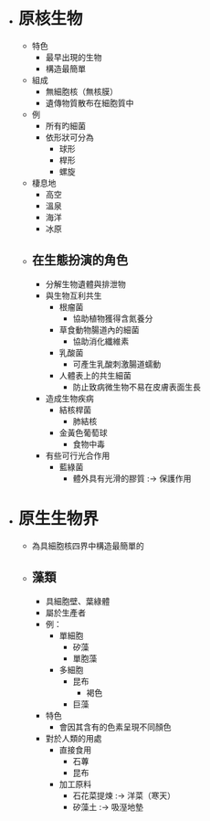 - # 原核生物
	- 特色
		- 最早出現的生物
		- 構造最簡單
	- 組成
		- 無細胞核（無核膜）
		- 遺傳物質散布在細胞質中
	- 例
		- 所有旳細菌
		- 依形狀可分為
			- 球形
			- 桿形
			- 螺旋
	- 棲息地
		- 高空
		- 溫泉
		- 海洋
		- 冰原
	- ## 在生態扮演的角色
		- 分解生物遺體與排泄物
		- 與生物互利共生
			- 根瘤菌
				- 協助植物獲得含氮養分
			- 草食動物腸道內的細菌
				- 協助消化纖維素
			- 乳酸菌
				- 可產生乳酸刺激腸道蠕動
			- 人體表上的共生細菌
				- 防止致病微生物不易在皮膚表面生長
		- 造成生物疾病
			- 結核桿菌
				- 肺結核
			- 金黃色葡萄球
				- 食物中毒
		- 有些可行光合作用
			- 藍綠菌
				- 體外具有光滑的膠質 :-> 保護作用
- # 原生生物界
	- 為具細胞核四界中構造最簡單的
	- ## 藻類
		- 具細胞壁、葉綠體
		- 屬於生產者
		- 例：
			- 單細胞
				- 矽藻
				- 單胞藻
			- 多細胞
				- 昆布
					- 褐色
				- 巨藻
		- 特色
			- 會因其含有的色素呈現不同顏色
		- 對於人類的用處
			- 直接食用
				- 石蓴
				- 昆布
			- 加工原料
				- 石花菜提煉 :-> 洋菜（寒天）
				- 矽藻土 :-> 吸溼地墊